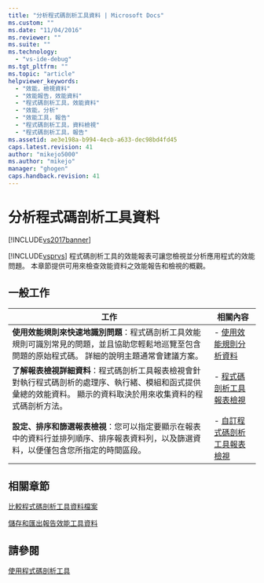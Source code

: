 ```yaml
---
title: "分析程式碼剖析工具資料 | Microsoft Docs"
ms.custom: ""
ms.date: "11/04/2016"
ms.reviewer: ""
ms.suite: ""
ms.technology: 
  - "vs-ide-debug"
ms.tgt_pltfrm: ""
ms.topic: "article"
helpviewer_keywords: 
  - "效能，檢視資料"
  - "效能報告，效能資料"
  - "程式碼剖析工具，效能資料"
  - "效能，分析"
  - "效能工具，報告"
  - "程式碼剖析工具，資料檢視"
  - "程式碼剖析工具，報告"
ms.assetid: ae3e198a-b994-4ecb-a633-dec98bd4fd45
caps.latest.revision: 41
author: "mikejo5000"
ms.author: "mikejo"
manager: "ghogen"
caps.handback.revision: 41
---
```

# 分析程式碼剖析工具資料
[!INCLUDE[vs2017banner](../code-quality/includes/vs2017banner.md)]

[!INCLUDE[vsprvs](../code-quality/includes/vsprvs_md.md)] 程式碼剖析工具的效能報表可讓您檢視並分析應用程式的效能問題。  本章節提供可用來檢查效能資料之效能報告和檢視的概觀。  
  
## 一般工作  
  
|工作|相關內容|  
|--------|----------|  
|**使用效能規則來快速地識別問題**：程式碼剖析工具效能規則可識別常見的問題，並且協助您輕鬆地巡覽至包含問題的原始程式碼。  詳細的說明主題通常會建議方案。|-   [使用效能規則分析資料](../profiling/using-performance-rules-to-analyze-data.md)|  
|**了解報表檢視詳細資料**：程式碼剖析工具報表檢視會針對執行程式碼剖析的處理序、執行緒、模組和函式提供彙總的效能資料。  顯示的資料取決於用來收集資料的程式碼剖析方法。|-   [程式碼剖析工具報表檢視](../profiling/performance-report-views.md)|  
|**設定、排序和篩選報表檢視**：您可以指定要顯示在報表中的資料行並排列順序、排序報表資料列，以及篩選資料，以便僅包含您所指定的時間區段。|-   [自訂程式碼剖析工具報表檢視](../profiling/customizing-performance-tools-report-views.md)|  
  
## 相關章節  
 [比較程式碼剖析工具資料檔案](../profiling/comparing-performance-data-files.md)  
  
 [儲存和匯出報告效能工具資料](../profiling/saving-and-exporting-performance-tools-data.md)  
  
## 請參閱  
 [使用程式碼剖析工具](../profiling/performance-explorer.md)